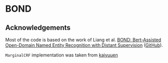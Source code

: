 # BOND
## Acknowledgements
Most of the code is based on the work of Liang et al. [BOND: Bert-Assisted Open-Domain Named Entity Recognition with Distant Supervision](https://arxiv.org/abs/2006.15509) ([GitHub](https://github.com/cliang1453/BOND)).

`MarginalCRF` implementation was taken from [kajyuuen](https://github.com/kajyuuen/pytorch-partial-crf)